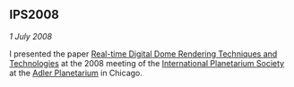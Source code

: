 ## IPS2008

*1 July 2008*

I presented the paper [Real-time Digital Dome Rendering Techniques and Technologies][paper] at the 2008 meeting of the [International Planetarium Society][ips] at the [Adler Planetarium][adler] in Chicago.

[paper]: research.html#real-time-dome
[ips]:   http://www.ips-planetarium.org/
[adler]: http://www.adlerplanetarium.org/
